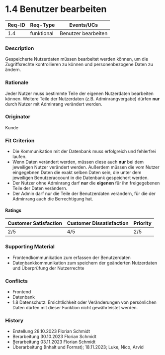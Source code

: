 # 1.4 Benutzer bearbeiten

| Req-ID | Req-Type | Events/UCs |
|--------|----------|------------|
| 1.4    |funktional|Benutzer bearbeiten|

### Description
Gespeicherte Nutzerdaten müssen bearbeitet werden können, um die Zugriffsrechte kontrollieren zu können und personenbezogene Daten zu ändern.

### Rationale
Jeder Nutzer muss bestimmte Teile der eigenen Nutzerdaten bearbeiten können. Weitere Teile der Nutzerdaten (z.B. Adminrangvergabe) dürfen __nur__ durch Nutzer mit Adminrang verändert werden.

### Originator
Kunde

### Fit Criterion
- Die Kommunikation mit der Datenbank muss erfolgreich und fehlerfrei laufen.
- Wenn Daten verändert werden, müssen diese auch __nur__ bei dem jeweiligen Nutzer verändert werden. Außerdem müssen die vom Nutzer eingegebnen Daten die exakt selben Daten sein, die unter dem jeweiligen Benutzeraccount in die Datenbank gespeichert werden.
- Der Nutzer ohne Adminrang darf __nur__ die __eigenen__ für ihn freigegebenen Teile der Daten verändern.
- Der Admin darf nur die Teile der Benutzerdaten verändern, für die der Adminrang auch die Berrechtigung hat.

#### Ratings
| Customer Satisfaction | Customer Dissatisfaction | Priority |
|-----------------------|--------------------------|----------|
| 2/5                   | 4/5                      | 2/5      |

### Supporting Material
- Frontendkommunikation zum erfassen der Benutzerdaten
- Datenbankkommunikation zum speichern der geänderten Nutzerdaten und Überprüfung der Nutzerrechte

### Conflicts
- Frontend
- Datenbank
- 1.8 Datenschutz: Ersichtlichkeit oder Veränderungen von persönlichen Daten dürfen mit dieser Funktion nicht gewährleistet werden.

### History
- Erstellung 28.10.2023 Florian Schmidt
- Berarbeitung 30.10.2023 Florian Schmidt
- Berarbeitung 03.11.2023 Florian Schmidt
- Überarbeitung (Inhalt und Format); 18.11.2023; Luke, Nico, Arvid